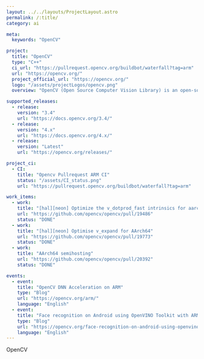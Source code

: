 ```yaml
---
layout: ../../layouts/ProjectLayout.astro
permalink: /:title/
category: ai

meta:
  keywords: "OpenCV"

project:
  title: "OpenCV"
  type: "C++"
  ci_url: "https://pullrequest.opencv.org/buildbot/waterfall?tag=arm"
  url: "https://opencv.org/"
  project_official_url: "https://opencv.org/"
  logo: "/assets/projectLogos/opencv.png"
  overview: "OpenCV (Open Source Computer Vision Library) is an open-source library that includes several hundreds of computer vision algorithms."

supported_releases:
  - release:
    version: "3.4"
    url: "https://docs.opencv.org/3.4/"
  - release:
    version: "4.x"
    url: "https://docs.opencv.org/4.x/"
  - release:
    version: "Latest"
    url: "https://opencv.org/releases/"

project_ci:
  - CI:
    title: "Opencv Pullrequest ARM CI"
    status: "/assets/CI_status.png"
    url: "https://pullrequest.opencv.org/buildbot/waterfall?tag=arm"

work_items:
  - work:
    title: "[hal][neon] Optimize the v_dotprod_fast intrinsics for aarch64."
    url: "https://github.com/opencv/opencv/pull/19486"
    status: "DONE"
  - work:
    title: "[hal][neon] Optimise v_expand for AArch64"
    url: "https://github.com/opencv/opencv/pull/19773"
    status: "DONE"
  - work:
    title: "AArch64 semihosting"
    url: "https://github.com/opencv/opencv/pull/20392"
    status: "DONE"

events:
  - event:
    title: "OpenCV DNN Acceleration on ARM"
    type: "Blog"
    url: "https://opencv.org/arm/"
    language: "English"
  - event:
    title: "Face recognition on Android using OpenVINO Toolkit with ARM plugin"
    type: "Blog"
    url: "https://opencv.org/face-recognition-on-android-using-openvino-toolkit-with-arm-plugin/"
    language: "English"
---
```


<p>OpenCV</p>
